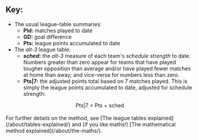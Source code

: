 ## Key:

* The usual league-table summaries:
  - **Pld:** matches played to date
  - **GD:** goal difference
  - **Pts:** league points accumulated to date
* The *alt-3* league table:
  - **_sched_:** the *alt-3* measure of each team's *schedule strength* to date.  Numbers greater than zero appear for teams that have played tougher opposition than average and/or have played fewer matches at home than away; and vice-versa for numbers less than zero. 
  - **Pts\|7:** the adjusted points total based on 7 matches played.  This is simply the league points accumulated to date, adjusted for schedule strength:
<center>            Pts|7 = Pts + sched  </center>  
<!-- [Where a team has one or more matches in hand, i.e., has played fewer than 7 matches, the *Pts|7* total will include also the team's projected points per match for the 'missing' match result(s).] -->
  

<br>
For further details on the method, see 
[The league tables explained](/about/tables-explained/) and (if you like maths!) [The mathematical method explained](/about/the-maths/).
